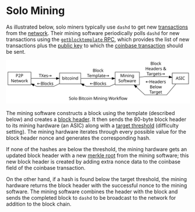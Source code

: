 # Solo Mining

As illustrated below, solo miners typically use `dashd` to get new [transactions](../resources/glossary.md#transaction) from the [network](../resources/glossary.md#network). Their mining software periodically polls `dashd` for new transactions using the [`getblocktemplate` RPC](../api/remote-procedure-calls-mining.md#getblocktemplate), which provides the list of new transactions plus the [public key](../resources/glossary.md#public-key) to which the [coinbase transaction](../resources/glossary.md#coinbase-transaction) should be sent.

![Solo Bitcoin Mining](https://raw.githubusercontent.com/dashpay/docs-core/main/img//dev/en-solo-mining-overview.svg)

The mining software constructs a block using the template (described below) and creates a [block header](../resources/glossary.md#block-header). It then sends the 80-byte block header to its mining hardware (an ASIC) along with a [target threshold](../resources/glossary.md#target) (difficulty setting). The mining hardware iterates through every possible value for the block header nonce and generates the corresponding hash.

If none of the hashes are below the threshold, the mining hardware gets an updated block header with a new [merkle root](../resources/glossary.md#merkle-root) from the mining software; this new block header is created by adding extra nonce data to the coinbase field of the coinbase transaction.

On the other hand, if a hash is found below the target threshold, the mining hardware returns the block header with the successful nonce to the mining software. The mining software combines the header with the block and sends the completed block to `dashd` to be broadcast to the network for addition to the block chain.
